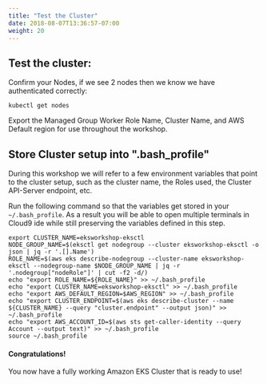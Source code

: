 ```yaml
---
title: "Test the Cluster"
date: 2018-08-07T13:36:57-07:00
weight: 20
---
```

## Test the cluster:
Confirm your Nodes, if we see 2 nodes then we know we have authenticated correctly:

```
kubectl get nodes 
```

Export the Managed Group Worker Role Name, Cluster Name, and AWS Default region for use throughout the workshop.


## Store Cluster setup into ".bash_profile"

During this workshop we will refer to a few environment variables that point to the cluster setup, such as the cluster name, the Roles used, the Cluster API-Server endpoint, etc. 

Run the following command so that the variables get stored in your `~/.bash_profile`. As a result you will be able to open multiple terminals in Cloud9 ide while still preserving the variables defined in this step.

```
export CLUSTER_NAME=eksworkshop-eksctl
NODE_GROUP_NAME=$(eksctl get nodegroup --cluster eksworkshop-eksctl -o json | jq -r '.[].Name')
ROLE_NAME=$(aws eks describe-nodegroup --cluster-name eksworkshop-eksctl --nodegroup-name $NODE_GROUP_NAME | jq -r '.nodegroup["nodeRole"]' | cut -f2 -d/)
echo "export ROLE_NAME=${ROLE_NAME}" >> ~/.bash_profile
echo "export CLUSTER_NAME=eksworkshop-eksctl" >> ~/.bash_profile
echo "export AWS_DEFAULT_REGION=$AWS_REGION" >> ~/.bash_profile
echo "export CLUSTER_ENDPOINT=$(aws eks describe-cluster --name ${CLUSTER_NAME} --query "cluster.endpoint" --output json)" >> ~/.bash_profile
echo "export AWS_ACCOUNT_ID=$(aws sts get-caller-identity --query Account --output text)" >> ~/.bash_profile
source ~/.bash_profile
```

#### Congratulations!

You now have a fully working Amazon EKS Cluster that is ready to use!

